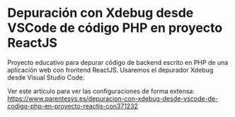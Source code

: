 # Depuración con Xdebug desde VSCode de código PHP en proyecto ReactJS

Proyecto educativo para depurar código de backend escrito en PHP de una aplicación web con frontend ReactJS. 
Usaremos el depurador Xdebug desde Visual Studio Code.

Ver este artículo para ver las configuraciones de forma extensa:
https://www.parentesys.es/depuracion-con-xdebug-desde-vscode-de-codigo-php-en-proyecto-reactjs-con371232

